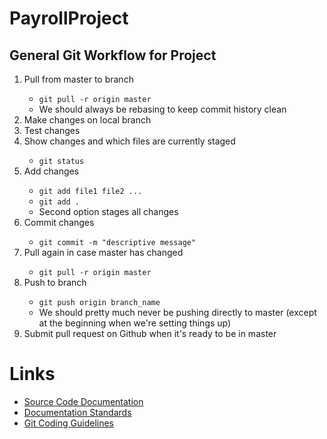 # PayrollProject
## General Git Workflow for Project

<ol>
	<li>Pull from master to branch</li>
		<ul>
			<li><code>git pull -r origin master</code></li>
			<li>We should always be rebasing to keep commit history clean</li>
		</ul>
	<li>Make changes on local branch</li>
	<li>Test changes</li>
	<li>Show changes and which files are currently staged</li>
		<ul>
		<li><code>git status</code></li>
		</ul>
	<li>Add changes</li>
		<ul>
			<li><code>git add file1 file2 ...</code></li> <li><code>git add .</code></li>
			<li>Second option stages all changes</li>
		</ul>
	<li>Commit changes </li>
		<ul>
		<li><code>git commit -m "descriptive message"</code></li>
		</ul>
	<li>Pull again in case master has changed</li>
		<ul>
			<li><code>git pull -r origin master</code></li>
		</ul>
	<li>Push to branch</li>
		<ul>
			<li><code>git push origin branch_name</code></li>
			<li>We should pretty much never be pushing directly to master (except at the beginning when we're setting things up)</li>
		</ul>
	<li>Submit pull request on Github when it's ready to be in master</li>
</ol>

# Links
<ul>
	<li><a href="https://medium.com/@andrewgoldis/how-to-document-source-code-responsibly-2b2f303aa525">Source Code Documentation</a></li>
	<li><a href="http://faculty.cs.niu.edu/~mcmahon/CS241/c241man/node6.html">Documentation Standards</a></li>
	<li><a href="https://github.com/git/git/blob/master/Documentation/CodingGuidelines">Git Coding Guidelines</a></li>
</ul>